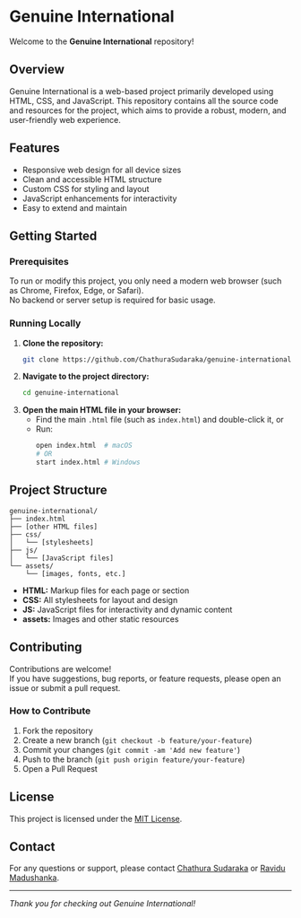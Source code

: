 # Genuine International

Welcome to the **Genuine International** repository!

## Overview

Genuine International is a web-based project primarily developed using HTML, CSS, and JavaScript. This repository contains all the source code and resources for the project, which aims to provide a robust, modern, and user-friendly web experience.

## Features

- Responsive web design for all device sizes
- Clean and accessible HTML structure
- Custom CSS for styling and layout
- JavaScript enhancements for interactivity
- Easy to extend and maintain

## Getting Started

### Prerequisites

To run or modify this project, you only need a modern web browser (such as Chrome, Firefox, Edge, or Safari).  
No backend or server setup is required for basic usage.

### Running Locally

1. **Clone the repository:**
   ```bash
   git clone https://github.com/ChathuraSudaraka/genuine-international.git
   ```
2. **Navigate to the project directory:**
   ```bash
   cd genuine-international
   ```
3. **Open the main HTML file in your browser:**
   - Find the main `.html` file (such as `index.html`) and double-click it, or
   - Run:
     ```bash
     open index.html  # macOS
     # OR
     start index.html # Windows
     ```

## Project Structure

```
genuine-international/
├── index.html
├── [other HTML files]
├── css/
│   └── [stylesheets]
├── js/
│   └── [JavaScript files]
└── assets/
    └── [images, fonts, etc.]
```

- **HTML:** Markup files for each page or section
- **CSS:** All stylesheets for layout and design
- **JS:** JavaScript files for interactivity and dynamic content
- **assets:** Images and other static resources

## Contributing

Contributions are welcome!  
If you have suggestions, bug reports, or feature requests, please open an issue or submit a pull request.

### How to Contribute

1. Fork the repository
2. Create a new branch (`git checkout -b feature/your-feature`)
3. Commit your changes (`git commit -am 'Add new feature'`)
4. Push to the branch (`git push origin feature/your-feature`)
5. Open a Pull Request

## License

This project is licensed under the [MIT License](LICENSE).

## Contact

For any questions or support, please contact [Chathura Sudaraka](https://github.com/ChathuraSudaraka) or [Ravidu Madushanka](https://github.com/RaviduMadushanka).

---

*Thank you for checking out Genuine International!*
